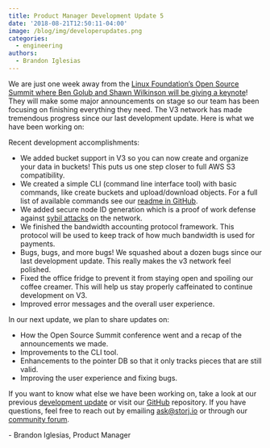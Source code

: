 ```yaml
---
title: Product Manager Development Update 5
date: '2018-08-21T12:50:11-04:00'
image: /blog/img/developerupdates.png
categories:
  - engineering
authors:
  - Brandon Iglesias
---
```

We are just one week away from the [Linux Foundation’s Open Source Summit ](https://ossna18.sched.com/event/FADk)[where Ben Golub and Shawn Wilkinson will be giving a keynote](https://ossna18.sched.com/event/FADk)! They will make some major announcements on stage so our team has been focusing on finishing everything they need. The V3 network has made tremendous progress since our last development update. Here is what we have been working on:

<!--more-->

Recent development accomplishments:

* We added bucket support in V3 so you can now create and organize your data in buckets! This puts us one step closer to full AWS S3 compatibility.
* We created a simple CLI (command line interface tool) with basic commands, like create buckets and upload/download objects. For a full list of available commands see our [readme in GitHub](https://github.com/storj/storj/blob/master/README.md).
* We added secure node ID generation which is a proof of work defense against [sybil attacks](https://en.wikipedia.org/wiki/Sybil_attack) on the network.
* We finished the bandwidth accounting protocol framework. This protocol will be used to keep track of how much bandwidth is used for payments.
* Bugs, bugs, and more bugs! We squashed about a dozen bugs since our last development update. This really makes the v3 network feel polished.
* Fixed the office fridge to prevent it from staying open and spoiling our coffee creamer. This will help us stay properly caffeinated to continue development on V3.
* Improved error messages and the overall user experience.

In our next update, we plan to share updates on:

* How the Open Source Summit conference went and a recap of the announcements we made.
* Improvements to the CLI tool.
* Enhancements to the pointer DB so that it only tracks pieces that are still valid.
* Improving the user experience and fixing bugs.

If you want to know what else we have been working on, take a look at our previous [development update](https://storj.io/blog/2018/08/prod.-mgr-development-update-4/) or visit our [GitHub](https://github.com/storj/storj) repository. If you have questions, feel free to reach out by emailing [ask@storj.io](ask@storj.io) or through our [community forum](https://community.storj.io/).

\- Brandon Iglesias, Product Manager
